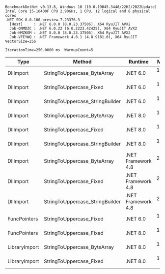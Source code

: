 ```

BenchmarkDotNet v0.13.8, Windows 10 (10.0.19045.3448/22H2/2022Update)
Intel Core i5-10400F CPU 2.90GHz, 1 CPU, 12 logical and 6 physical cores
.NET SDK 8.0.100-preview.7.23376.3
  [Host]     : .NET 8.0.0 (8.0.23.37506), X64 RyuJIT AVX2
  Job-QNMDZC : .NET 6.0.22 (6.0.2223.42425), X64 RyuJIT AVX2
  Job-NMZKOM : .NET 8.0.0 (8.0.23.37506), X64 RyuJIT AVX2
  Job-VFEYWQ : .NET Framework 4.8.1 (4.8.9181.0), X64 RyuJIT VectorSize=256

IterationTime=250.0000 ms  WarmupCount=5  

```
| Type          | Method                          | Runtime            | Mean     | Error   | StdDev  | Median   | Min      | Max      |
|-------------- |-------------------------------- |------------------- |---------:|--------:|--------:|---------:|---------:|---------:|
| DllImport     | StringToUppercase_ByteArray     | .NET 6.0           | 150.3 ns | 0.30 ns | 0.27 ns | 150.3 ns | 149.6 ns | 150.7 ns |
| DllImport     | StringToUppercase_Fixed         | .NET 6.0           | 136.0 ns | 0.19 ns | 0.15 ns | 135.9 ns | 135.7 ns | 136.2 ns |
| DllImport     | StringToUppercase_StringBuilder | .NET 6.0           | 182.4 ns | 0.23 ns | 0.20 ns | 182.3 ns | 182.1 ns | 182.9 ns |
| DllImport     | StringToUppercase_ByteArray     | .NET 8.0           | 127.5 ns | 0.19 ns | 0.18 ns | 127.5 ns | 127.3 ns | 127.8 ns |
| DllImport     | StringToUppercase_Fixed         | .NET 8.0           | 125.5 ns | 0.63 ns | 0.59 ns | 125.2 ns | 124.6 ns | 126.6 ns |
| DllImport     | StringToUppercase_StringBuilder | .NET 8.0           | 176.2 ns | 0.28 ns | 0.23 ns | 176.2 ns | 175.8 ns | 176.6 ns |
| DllImport     | StringToUppercase_ByteArray     | .NET Framework 4.8 | 282.5 ns | 0.38 ns | 0.33 ns | 282.4 ns | 282.0 ns | 283.2 ns |
| DllImport     | StringToUppercase_Fixed         | .NET Framework 4.8 | 275.6 ns | 0.18 ns | 0.16 ns | 275.7 ns | 275.4 ns | 276.0 ns |
| DllImport     | StringToUppercase_StringBuilder | .NET Framework 4.8 | 278.5 ns | 3.51 ns | 3.11 ns | 277.8 ns | 273.7 ns | 284.1 ns |
| FuncPointers  | StringToUppercase_Fixed         | .NET 6.0           | 140.3 ns | 0.23 ns | 0.21 ns | 140.3 ns | 139.9 ns | 140.7 ns |
| FuncPointers  | StringToUppercase_Fixed         | .NET 8.0           | 126.9 ns | 0.29 ns | 0.27 ns | 126.9 ns | 126.5 ns | 127.3 ns |
| LibraryImport | StringToUppercase_ByteArray     | .NET 8.0           | 129.4 ns | 0.28 ns | 0.22 ns | 129.4 ns | 129.0 ns | 129.8 ns |
| LibraryImport | StringToUppercase_Fixed         | .NET 8.0           | 123.9 ns | 0.36 ns | 0.30 ns | 123.9 ns | 123.7 ns | 124.8 ns |
